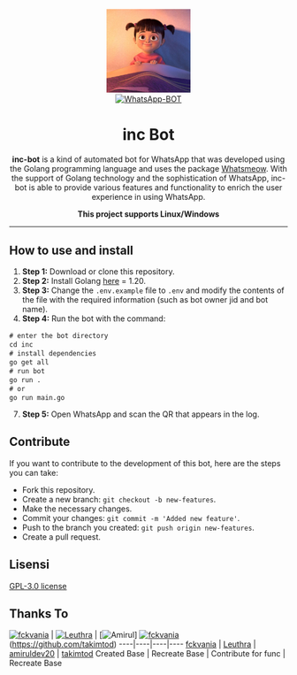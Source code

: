 <div align="center">
  <img src="./media/image/thumb.jpg" width="30%" alt="Logo inc"><br>
  <a href="#"><img alt="WhatsApp-BOT" src="https://img.shields.io/badge/WhatsApp-BOT-green?colorA=%23ff0000&colorB=%23017e40&style=for-the-badge"></a><br>
  <h1 align="center">inc Bot</h1>
</div>

<p align="center"><b>inc-bot</b> is a kind of automated bot for WhatsApp that was developed using the Golang programming language and uses the package <a href="https://go.mau.fi/whatsmeow" target="_blank">Whatsmeow</a>. With the support of Golang technology and the sophistication of WhatsApp, inc-bot is able to provide various features and functionality to enrich the user experience in using WhatsApp.</p>

<p align="center"><b>This project supports Linux/Windows</b></p>

___

<h2>How to use and install</h2>

1. **Step 1:** Download or clone this repository.
2. **Step 2:** Install Golang [here](https://go.dev/doc/install) = 1.20.
4. **Step 3:** Change the `.env.example` file to `.env` and modify the contents of the file with the required information (such as bot owner jid and bot name).
5. **Step 4:** Run the bot with the command:
```shell
# enter the bot directory
cd inc
# install dependencies
go get all 
# run bot
go run .
# or
go run main.go
```
7. **Step 5:** Open WhatsApp and scan the QR that appears in the log.

<h2>Contribute</h2>

If you want to contribute to the development of this bot, here are the steps you can take:
- Fork this repository.
- Create a new branch: `git checkout -b new-features`.
- Make the necessary changes.
- Commit your changes: `git commit -m 'Added new feature'`.
- Push to the branch you created: `git push origin new-features`.
- Create a pull request.

<h2>Lisensi</h2>

[GPL-3.0 license](/LICENSE.txt)

<h2>Thanks To</h2>

[![fckvania](https://github.com/fckvania.png?size=100)](https://github.com/fckvania) | [![Leuthra](https://github.com/Leuthra.png?size=100)](https://github.com/Leuthra) | [![Amirul](https://github.com/amiruldev20.png?size=100)] [![fckvania](https://github.com/takimtod.png?size=100)](https://github.com/takimtod) (https://github.com/takimtod)
----|----|----|----
[fckvania](https://github.com/fckvania) | [Leuthra](https://github.com/Leuthra) | [amiruldev20](https://github.com/amiruldev20) | [takimtod](https://github.com/takimtod)
Created Base | Recreate Base | Contribute for func | Recreate Base

